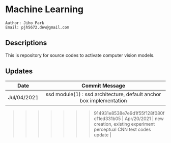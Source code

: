 # Machine Learning
````
Author: Jiho Park
Email: pjh5672.dev@gmail.com
````

## Descriptions
This is repository for source codes to activate computer vision models.   

## Updates
| Date | Commit Message |
|:----:|:----:|
| Jul/04/2021 | ssd module(1) : ssd architecture, default anchor box implementation |
>>>>>>> 914931e8538e7e9d1f55f128f080fcf1ed331b05
| Apr/20/2021 | new creation, existing experiment perceptual CNN test codes update |

